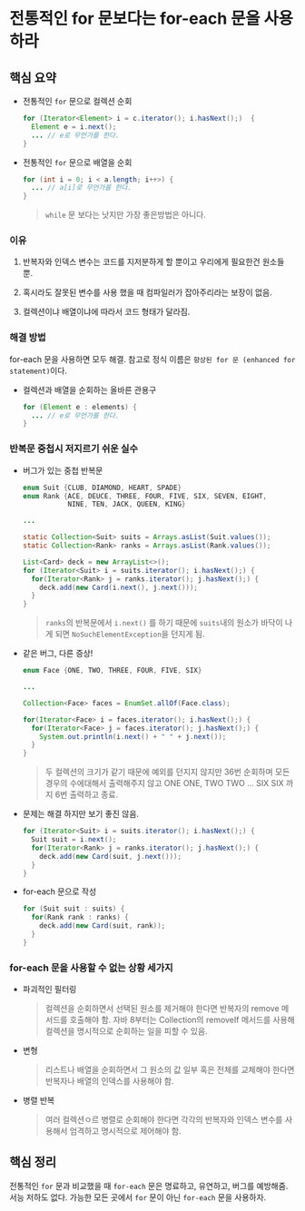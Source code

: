 # 전통적인 for 문보다는 for-each 문을 사용하라

## 핵심 요약

* 전통적인 `for` 문으로 컬렉션 순회

  ```java
  for (Iterator<Element> i = c.iterator(); i.hasNext();)  {
    Element e = i.next();
    ... // e로 무언가를 한다.
  }
  ```

* 전통적인 `for` 문으로 배열을 순회

  ```java
  for (int i = 0; i < a.length; i++>) {
    ... // a[i]로 무언가를 한다.
  }
  ```

  > `while` 문 보다는 낫지만 가장 좋은방법은 아니다.  

 ### 이유 
 
 1. 반복자와 인덱스 변수는 코드를 지저분하게 할 뿐이고 우리에게 필요한건 원소들 뿐.
 
 1. 혹시라도 잘못된 변수를 사용 했을 때 컴파일러가 잡아주리라는 보장이 없음.
 
 1. 컬렉션이냐 배열이냐에 따라서 코드 형태가 달라짐.

### 해결 방법

for-each 문을 사용하면 모두 해결. 참고로 정식 이름은 `향상된 for 문 (enhanced for statement)`이다.

* 컬렉션과 배열을 순회하는 올바른 관용구

  ```java
  for (Element e : elements) {
    ... // e로 무언가를 한다.
  }
  ```

### 반복문 중첩시 저지르기 쉬운 실수

* 버그가 있는 중첩 반복문

  ```java
  enum Suit {CLUB, DIAMOND, HEART, SPADE}
  enum Rank {ACE, DEUCE, THREE, FOUR, FIVE, SIX, SEVEN, EIGHT,
             NINE, TEN, JACK, QUEEN, KING}

  ...

  static Collection<Suit> suits = Arrays.asList(Suit.values());
  static Collection<Rank> ranks = Arrays.asList(Rank.values());

  List<Card> deck = new ArrayList<>();
  for (Iterator<Suit> i = suits.iterator(); i.hasNext();) {
    for(Iterator<Rank> j = ranks.iterator(); j.hasNext();) {
      deck.add(new Card(i.next(), j.next()));
    }
  }
  ```

  > `ranks`의 반복문에서 `i.next()` 를 하기 때문에 `suits`내의 원소가 바닥이 나게 되면 `NoSuchElementException`을 던지게 됨.

* 같은 버그, 다른 증상!

  ```java
  enum Face {ONE, TWO, THREE, FOUR, FIVE, SIX}

  ...

  Collection<Face> faces = EnumSet.allOf(Face.class);

  for(Iterator<Face> i = faces.iterator(); i.hasNext();) {
    for(Iterator<Face> j = faces.iterator(); j.hasNext();) {
      System.out.println(i.next() + " " + j.next());
    }
  }
  ```

  > 두 컬렉션의 크기가 같기 때문에 예외를 던지지 않지만 36번 순회하며 모든 경우의 수에대해서 출력해주지 않고 ONE ONE, TWO TWO ... SIX SIX 까지 6번 출력하고 종료.

* 문제는 해결 하지만 보기 좋진 않음.

  ```java
  for (Iterator<Suit> i = suits.iterator(); i.hasNext();) {
    Suit suit = i.next();
    for(Iterator<Rank> j = ranks.iterator(); j.hasNext();) {
      deck.add(new Card(suit, j.next()));
    }
  }
  ```

* for-each 문으로 작성

  ```java
  for (Suit suit : suits) {
    for(Rank rank : ranks) {
      deck.add(new Card(suit, rank));
    }
  }
  ```

### for-each 문을 사용할 수 없는 상황 세가지

* 파괴적인 필터링

  > 컬렉션을 순회하면서 선택된 원소를 제거해야 한다면 반복자의 remove 메서드를 호출해야 함. 자바 8부터는 Collection의 removeIf 메서드를 사용해 컬렉션을 명시적으로 순회하는 일을 피할 수 있음.

* 변형

  > 리스트나 배열을 순회하면서 그 원소의 값 일부 혹은 전체를 교체해야 한다면 반복자나 배열의 인덱스를 사용해야 함.

* 병렬 반복

  > 여러 컬렉션ㅇ르 병렬로 순회해야 한다면 각각의 반복자와 인덱스 변수를 사용해서 엄격하고 명시적으로 제어해야 함.

## 핵심 정리

전통적인 `for` 문과 비교했을 때 `for-each` 문은 명료하고, 유연하고, 버그를 예방해줌. 서능 저하도 없다. 가능한 모든 곳에서 `for` 문이 아닌 `for-each` 문을 사용하자.